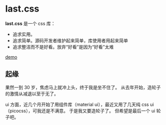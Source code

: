 # last.css
**last.css** 是一个 css 库：
+ 追求实用。
+ 追求简单。源码开发者维护起来简单，库使用者用起来简单
+ 追求整洁而不是好看。放弃“好看”是因为“好看”太难

[demo](https://koob240108.github.io/last.css/demo)

## 起缘
果然一到 30 岁，焦虑马上就冲上头，终于我是坐不住了。
从去年开始，造轮子的激情从减退以至于无了。

ui 方面，近几个月开始了用组件库（material ui），最近又用了几天纯 css ui（picocss），可我还是不满意。
于是我又要造轮子了。
但希望是最后一个 ui 轮子吧。

